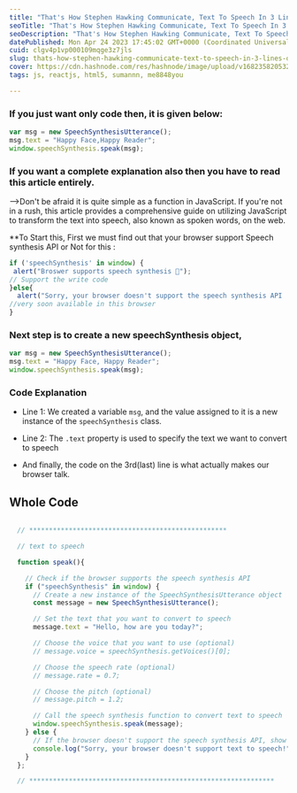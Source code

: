 ```yaml
---
title: "That's How Stephen Hawking Communicate, Text To Speech In 3 Lines Of JavaScript."
seoTitle: "That's How Stephen Hawking Communicate, Text To Speech In 3 Lines Js"
seoDescription: "That's How Stephen Hawking Communicate, Text To Speech In 3 Lines Of JavaScript."
datePublished: Mon Apr 24 2023 17:45:02 GMT+0000 (Coordinated Universal Time)
cuid: clgv4p1vp000109mqge3z7jls
slug: thats-how-stephen-hawking-communicate-text-to-speech-in-3-lines-of-javascript
cover: https://cdn.hashnode.com/res/hashnode/image/upload/v1682358205329/1cf33933-2c2f-4022-993a-19adb98ddadf.png
tags: js, reactjs, html5, sumannn, me8848you

---
```


### If you just want only code then, it is given below:

```javascript
var msg = new SpeechSynthesisUtterance();
msg.text = "Happy Face,Happy Reader";
window.speechSynthesis.speak(msg);
```

### If you want a complete explanation also then you have to read this article entirely.

\--&gt;Don't be afraid it is quite simple as a function in JavaScript. If you're not in a rush, this article provides a comprehensive guide on utilizing JavaScript to transform the text into speech, also known as spoken words, on the web.

\*\*To Start this, First we must find out that your browser support Speech synthesis API or Not for this :

```javascript
if ('speechSynthesis' in window) {
 alert("Broswer supports speech synthesis 🎉");
// Support the write code 
}else{
  alert("Sorry, your browser doesn't support the speech synthesis API !");
//very soon available in this browser
}
```

### Next step is to create a new speechSynthesis object,

```javascript
var msg = new SpeechSynthesisUtterance();
msg.text = "Happy Face, Happy Reader";
window.speechSynthesis.speak(msg);
```

### Code Explanation

* Line 1: We created a variable `msg`, and the value assigned to it is a new instance of the `speechSynthesis` class.
    
* Line 2: The `.text` property is used to specify the text we want to convert to speech
    
* And finally, the code on the 3rd(last) line is what actually makes our browser talk.
    

## Whole Code

```javascript

  // **************************************************

  // text to speech

  function speak(){

    // Check if the browser supports the speech synthesis API
    if ("speechSynthesis" in window) {
      // Create a new instance of the SpeechSynthesisUtterance object
      const message = new SpeechSynthesisUtterance();

      // Set the text that you want to convert to speech
      message.text = "Hello, how are you today?";

      // Choose the voice that you want to use (optional)
      // message.voice = speechSynthesis.getVoices()[0];

      // Choose the speech rate (optional)
      // message.rate = 0.7;

      // Choose the pitch (optional)
      // message.pitch = 1.2;

      // Call the speech synthesis function to convert text to speech
      window.speechSynthesis.speak(message);
    } else {
      // If the browser doesn't support the speech synthesis API, show an error message
      console.log("Sorry, your browser doesn't support text to speech!");
    }
  };

  // **************************************************************
```